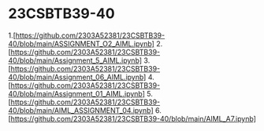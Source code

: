 # 23CSBTB39-40
1.[https://github.com/2303A52381/23CSBTB39-40/blob/main/ASSIGNMENT_O2_AIML.ipynb]
2.[https://github.com/2303A52381/23CSBTB39-40/blob/main/Assignment_5_AIML.ipynb]
3.[https://github.com/2303A52381/23CSBTB39-40/blob/main/Assignment_06_AIML.ipynb]
4.[https://github.com/2303A52381/23CSBTB39-40/blob/main/Assignment_01_AIML.ipynb]
5.[https://github.com/2303A52381/23CSBTB39-40/blob/main/AIML_ASSIGNMENT_04.ipynb]
6.[https://github.com/2303A52381/23CSBTB39-40/blob/main/AIML_A7.ipynb]




